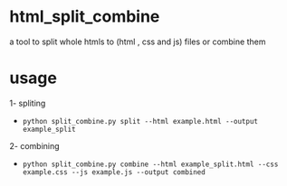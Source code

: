 # html_split_combine
a tool to split whole htmls to (html , css and js) files or combine them

# usage
1- spliting
 - `python split_combine.py split --html example.html --output example_split`
  
2- combining
   - `python split_combine.py combine --html example_split.html --css example.css --js example.js --output combined`
